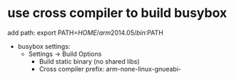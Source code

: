 # use cross compiler to build busybox

add path:
export PATH=$HOME/arm2014.05/bin:$PATH

* busybox settings:
    * Settings -> Build Options
        - Build static binary (no shared libs)
        - Cross compiler prefix: arm-none-linux-gnueabi-
